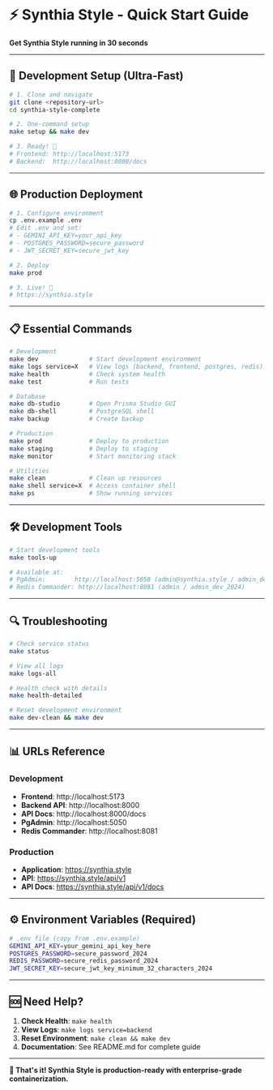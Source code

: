 # ⚡ Synthia Style - Quick Start Guide

**Get Synthia Style running in 30 seconds**

---

## 🚀 Development Setup (Ultra-Fast)

```bash
# 1. Clone and navigate
git clone <repository-url>
cd synthia-style-complete

# 2. One-command setup
make setup && make dev

# 3. Ready! 🎉
# Frontend: http://localhost:5173
# Backend:  http://localhost:8000/docs
```

---

## 🌐 Production Deployment

```bash
# 1. Configure environment
cp .env.example .env
# Edit .env and set:
# - GEMINI_API_KEY=your_api_key
# - POSTGRES_PASSWORD=secure_password
# - JWT_SECRET_KEY=secure_jwt_key

# 2. Deploy
make prod

# 3. Live! 🚀
# https://synthia.style
```

---

## 📋 Essential Commands

```bash
# Development
make dev              # Start development environment
make logs service=X   # View logs (backend, frontend, postgres, redis)
make health           # Check system health
make test             # Run tests

# Database
make db-studio        # Open Prisma Studio GUI
make db-shell         # PostgreSQL shell
make backup           # Create backup

# Production
make prod             # Deploy to production
make staging          # Deploy to staging
make monitor          # Start monitoring stack

# Utilities
make clean            # Clean up resources
make shell service=X  # Access container shell
make ps               # Show running services
```

---

## 🛠️ Development Tools

```bash
# Start development tools
make tools-up

# Available at:
# PgAdmin:        http://localhost:5050 (admin@synthia.style / admin_dev_2024)
# Redis Commander: http://localhost:8081 (admin / admin_dev_2024)
```

---

## 🔍 Troubleshooting

```bash
# Check service status
make status

# View all logs
make logs-all

# Health check with details
make health-detailed

# Reset development environment
make dev-clean && make dev
```

---

## 📊 URLs Reference

### Development
- **Frontend**: http://localhost:5173
- **Backend API**: http://localhost:8000
- **API Docs**: http://localhost:8000/docs
- **PgAdmin**: http://localhost:5050
- **Redis Commander**: http://localhost:8081

### Production
- **Application**: https://synthia.style
- **API**: https://synthia.style/api/v1
- **API Docs**: https://synthia.style/api/v1/docs

---

## ⚙️ Environment Variables (Required)

```bash
# .env file (copy from .env.example)
GEMINI_API_KEY=your_gemini_api_key_here
POSTGRES_PASSWORD=secure_password_2024
REDIS_PASSWORD=secure_redis_password_2024
JWT_SECRET_KEY=secure_jwt_key_minimum_32_characters_2024
```

---

## 🆘 Need Help?

1. **Check Health**: `make health`
2. **View Logs**: `make logs service=backend`
3. **Reset Environment**: `make clean && make dev`
4. **Documentation**: See README.md for complete guide

---

**🎉 That's it! Synthia Style is production-ready with enterprise-grade containerization.**
